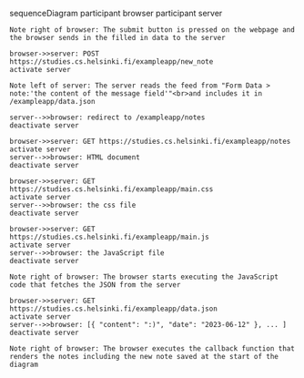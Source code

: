 sequenceDiagram
    participant browser
    participant server
	
	Note right of browser: The submit button is pressed on the webpage and the browser sends in the filled in data to the server
	
	browser->>server: POST https://studies.cs.helsinki.fi/exampleapp/new_note
    activate server
	
	Note left of server: The server reads the feed from "Form Data > note:'the content of the message field'"<br>and includes it in /exampleapp/data.json
	
    server-->>browser: redirect to /exampleapp/notes
    deactivate server
    
    browser->>server: GET https://studies.cs.helsinki.fi/exampleapp/notes
    activate server
    server-->>browser: HTML document
    deactivate server
    
    browser->>server: GET https://studies.cs.helsinki.fi/exampleapp/main.css
    activate server
    server-->>browser: the css file
    deactivate server
    
    browser->>server: GET https://studies.cs.helsinki.fi/exampleapp/main.js
    activate server
    server-->>browser: the JavaScript file
    deactivate server
    
    Note right of browser: The browser starts executing the JavaScript code that fetches the JSON from the server
    
    browser->>server: GET https://studies.cs.helsinki.fi/exampleapp/data.json
    activate server
    server-->>browser: [{ "content": ":)", "date": "2023-06-12" }, ... ]
    deactivate server    

    Note right of browser: The browser executes the callback function that renders the notes including the new note saved at the start of the diagram